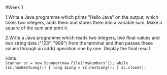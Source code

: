 #Week 1

1.Write a Java programme which prints "Hello Java" on the output, which takes two integers, adds them and stores them into a variable sum. Make a square of the sum and print it.

2.Write a Java programme which reads two integers, two float values and two string data ("123", "999") from the terminal and then passes these values through an add() operation one by one.  Display the final result. 

Hints :   
        ```
        Scanner sc = new Scanner(new File("myNumbers"));
        while (sc.hasNextLong()) {
            long aLong = sc.nextLong();
        }
        sc.close();
        ```
        


